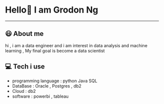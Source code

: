 # Hello👋 I am Grodon Ng

---
## 😃 About me 
hi , i am a data engineer and i am interest in data analysis and machine learning , My final goal is become a data scientist

## 💻 Tech i use 
*  programming language  : python Java SQL 
*  DataBase : Oracle , Postgres , db2
*  Cloud : db2
*  software : powerbi , tableau
